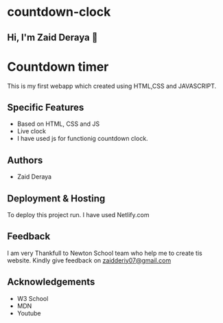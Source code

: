 # countdown-clock
## Hi, I'm Zaid Deraya :wave:
# Countdown timer
This is my first webapp which created using HTML,CSS and JAVASCRIPT. 
## Specific Features
- Based on HTML, CSS and JS
- Live clock
- I have used js for functionig countdown clock.

## Authors
- Zaid Deraya
## Deployment & Hosting
To deploy this project run. I have used Netlify.com
## Feedback
I am very Thankfull to Newton School team who help me to create tis website.
Kindly give feedback on zaidderiy07@gmail.com 
## Acknowledgements
 - W3 School
 - MDN
 - Youtube